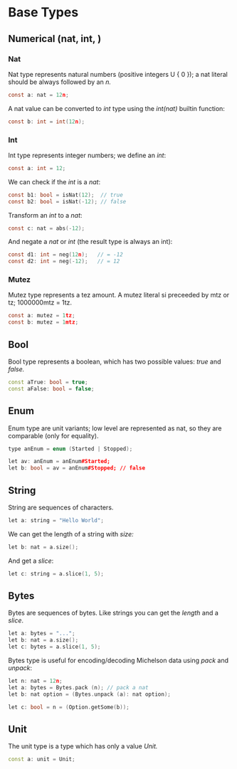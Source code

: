 # Base Types

## Numerical \(nat, int, \)

### Nat

Nat type represents natural numbers \(positive integers U { 0 }\); a nat literal should be always followed by an _n._

```c
const a: nat = 12n;
```

A nat value can be converted to _int_ type using the _int\(nat\)_ builtin function:

```c
const b: int = int(12n);
```

### Int

Int type represents integer numbers; we define an _int_:

```c
const a: int = 12;
```

We can check if the _int_ is a _nat_:

```c
const b1: bool = isNat(12);  // true
const b2: bool = isNat(-12); // false
```

Transform an _int_ to a _nat_:

```c
const c: nat = abs(-12);
```

And negate a _nat_ or _int_ \(the result type is always an int\):

```c
const d1: int = neg(12n);   // = -12
const d2: int = neg(-12);   // = 12
```

### Mutez

Mutez type represents a tez amount. A mutez literal si preceeded by mtz or tz; 1000000mtz = 1tz.

```c
const a: mutez = 1tz;
const b: mutez = 1mtz;
```

## Bool

Bool type represents a boolean, which has two possible values: _true_ and _false._

```cpp
const aTrue: bool = true;
const aFalse: bool = false;
```

## Enum

Enum type are unit variants; low level are represented as nat, so they are comparable \(only for equality\).

```cpp
type anEnum = enum (Started | Stopped);

let av: anEnum = anEnum#Started;
let b: bool = av = anEnum#Stopped; // false
```

## String

String are sequences of characters.

```cpp
let a: string = "Hello World";
```

We can get the length of a string with _size:_

```cpp
let b: nat = a.size();
```

And get a _slice_:

```cpp
let c: string = a.slice(1, 5);
```

## Bytes

Bytes are sequences of bytes. Like strings you can get the _length_ and a _slice_. 

```cpp
let a: bytes = "...";
let b: nat = a.size();
let c: bytes = a.slice(1, 5);
```

Bytes type is useful for encoding/decoding Michelson data using _pack_ and _unpack_:

```cpp
let n: nat = 12n;
let a: bytes = Bytes.pack (n); // pack a nat
let b: nat option = (Bytes.unpack (a): nat option);

let c: bool = n = (Option.getSome(b));
```

## Unit

The unit type is a type which has only a value _Unit._

```cpp
const a: unit = Unit;
```



